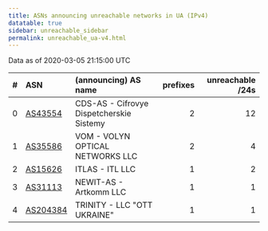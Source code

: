 ```yaml
---
title: ASNs announcing unreachable networks in UA (IPv4)
datatable: true
sidebar: unreachable_sidebar
permalink: unreachable_ua-v4.html
---
```


Data as of 2020-03-05 21:15:00 UTC


<div class="datatable-begin"></div>

|   # | ASN                                      | (announcing) AS name                     |   prefixes |   unreachable /24s |
|----:|:-----------------------------------------|:-----------------------------------------|-----------:|-------------------:|
|   0 | [AS43554](unreachable_AS43554-v4.html)   | CDS-AS - Cifrovye Dispetcherskie Sistemy |          2 |                 12 |
|   1 | [AS35586](unreachable_AS35586-v4.html)   | VOM - VOLYN OPTICAL NETWORKS LLC         |          2 |                  4 |
|   2 | [AS15626](unreachable_AS15626-v4.html)   | ITLAS - ITL LLC                          |          1 |                  2 |
|   3 | [AS31113](unreachable_AS31113-v4.html)   | NEWIT-AS - Artkomm LLC                   |          1 |                  1 |
|   4 | [AS204384](unreachable_AS204384-v4.html) | TRINITY - LLC "OTT UKRAINE"              |          1 |                  1 |

<div class="datatable-end"></div>